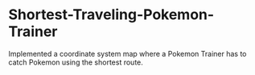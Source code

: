 # Shortest-Traveling-Pokemon-Trainer
Implemented a coordinate system map where a Pokemon Trainer has to catch Pokemon using the shortest route. 
